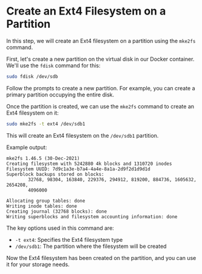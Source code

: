 # Create an Ext4 Filesystem on a Partition

In this step, we will create an Ext4 filesystem on a partition using the `mke2fs` command.

First, let's create a new partition on the virtual disk in our Docker container. We'll use the `fdisk` command for this:

```bash
sudo fdisk /dev/sdb
```

Follow the prompts to create a new partition. For example, you can create a primary partition occupying the entire disk.

Once the partition is created, we can use the `mke2fs` command to create an Ext4 filesystem on it:

```bash
sudo mke2fs -t ext4 /dev/sdb1
```

This will create an Ext4 filesystem on the `/dev/sdb1` partition.

Example output:

```
mke2fs 1.46.5 (30-Dec-2021)
Creating filesystem with 5242880 4k blocks and 1310720 inodes
Filesystem UUID: 7d9c1a3e-b7a4-4a4e-8a1a-2d9f2d1d9d1d
Superblock backups stored on blocks:
        32768, 98304, 163840, 229376, 294912, 819200, 884736, 1605632, 2654208,
        4096000

Allocating group tables: done
Writing inode tables: done
Creating journal (32768 blocks): done
Writing superblocks and filesystem accounting information: done
```

The key options used in this command are:

- `-t ext4`: Specifies the Ext4 filesystem type
- `/dev/sdb1`: The partition where the filesystem will be created

Now the Ext4 filesystem has been created on the partition, and you can use it for your storage needs.
